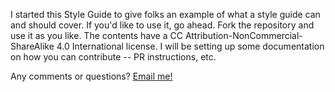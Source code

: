 I started this Style Guide to give folks an example of what a style guide can and should cover. If you'd like to use it, go ahead. 
Fork the repository and use it as you like. The contents have a CC Attribution-NonCommercial-ShareAlike 4.0 International license.
I will be setting up some documentation on how you can contribute -- PR instructions, etc.

Any comments or questions? [Email me!](mailto:sarrants@gmail.com)
